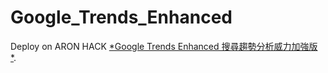 # Google_Trends_Enhanced

Deploy on ARON HACK [*Google Trends Enhanced 搜尋趨勢分析威力加強版 *](https://aronhack.studio/google_trends_enhanced_github).
